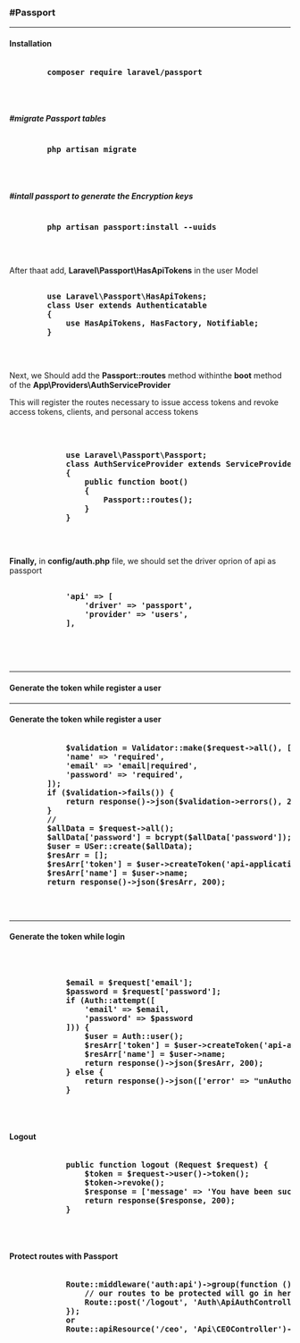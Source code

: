 <h3>#Passport</h3>
    <hr>
    <h4>Installation</h4>
    <pre><b>
        composer require laravel/passport
    </b></pre>
    <br>
    <h5>#migrate Passport tables</h5>
    <pre><b>
        php artisan migrate
    </b></pre>
    <br>
    <h5>#intall passport to generate the Encryption keys</h5>
    <pre><b>
        php artisan passport:install --uuids
    </b></pre>
    <br>
    <p>After thaat add, <b>Laravel\Passport\HasApiTokens</b> in the user Model</p>
    <pre><b>
        use Laravel\Passport\HasApiTokens;
        class User extends Authenticatable
        {
            use HasApiTokens, HasFactory, Notifiable;
        }
    </b></pre>
    <br>
    <p>Next, we Should add the <b>Passport::routes</b> method withinthe <b>boot</b> method
        of the <b>App\Providers\AuthServiceProvider</b></p>
    <p>This will register the routes necessary to issue access tokens and revoke access tokens, clients, and personal
        access tokens</p>
    <br>
    <pre><b>
            use Laravel\Passport\Passport;
            class AuthServiceProvider extends ServiceProvider
            {
                public function boot()
                {
                    Passport::routes();
                }
            }
        </b></pre>
    <br>
    <p><b>Finally,</b> in <b>config/auth.php</b> file, we should set the driver oprion of api as passport</p>
    <pre><b>
            'api' => [
                'driver' => 'passport',
                'provider' => 'users',
            ],
    </b></pre>

   <br/>
    <br/>
     <hr/>
    <h4>Generate the token while register a user</h4>
     <hr/>
    <h4>Generate the token while register a user</h4>
    <pre><b>
            $validation = Validator::make($request->all(), [
            'name' => 'required',
            'email' => 'email|required',
            'password' => 'required',
        ]);
        if ($validation->fails()) {
            return response()->json($validation->errors(), 202);//pass the errror as json format
        }
        //
        $allData = $request->all();
        $allData['password'] = bcrypt($allData['password']);
        $user = USer::create($allData);
        $resArr = [];
        $resArr['token'] = $user->createToken('api-application')->accessToken; //generate the access token
        $resArr['name'] = $user->name;
        return response()->json($resArr, 200);
        </b></pre>
    <br>
    <hr>
    <h4>Generate the token while login</h4>
    <br>
    <pre><b>
            $email = $request['email'];
            $password = $request['password'];
            if (Auth::attempt([
                'email' => $email,
                'password' => $password
            ])) {
                $user = Auth::user();
                $resArr['token'] = $user->createToken('api-application')->accessToken;
                $resArr['name'] = $user->name;
                return response()->json($resArr, 200);
            } else {
                return response()->json(['error' => "unAuthorised Access"], 203);
            }
        </b></pre>
    <br>
    <h4>Logout</h4>
    <pre><b>
            public function logout (Request $request) {
                $token = $request->user()->token();
                $token->revoke();
                $response = ['message' => 'You have been successfully logged out!'];
                return response($response, 200);
            }
        </b></pre>
        <br />
         <h4>Protect routes with Passport</h4>
    <pre><b>
            Route::middleware('auth:api')->group(function () {
                // our routes to be protected will go in here
                Route::post('/logout', 'Auth\ApiAuthController@logout')->name('logout.api');
            });
            or
            Route::apiResource('/ceo', 'Api\CEOController')->middleware('auth:api');
        </b></pre>
           
        

